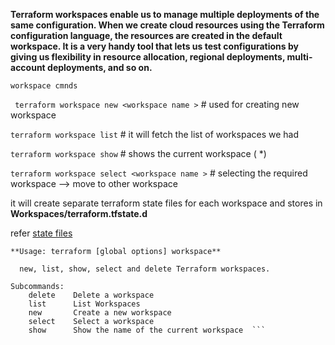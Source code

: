 **Terraform workspaces enable us to manage multiple deployments of the same configuration. When we create cloud resources using the Terraform configuration language, the resources are created in the default workspace. It is a very handy tool that lets us test configurations by giving us flexibility in resource allocation, regional deployments, multi-account deployments, and so on.**



``` workspace cmnds ```

` terraform workspace new <workspace name >`  # used for creating new workspace

` terraform workspace list `     # it will fetch the list of workspaces we had 

` terraform workspace show `    # shows the current workspace ( *)

` terraform workspace select <workspace name > `   # selecting the required workspace --> move to other workspace




it will create separate terraform state files for each workspace and stores in **Workspaces/terraform.tfstate.d** 

refer [state files ](terraform.tfstate.d)


```
**Usage: terraform [global options] workspace**

  new, list, show, select and delete Terraform workspaces.

Subcommands:
    delete    Delete a workspace
    list      List Workspaces
    new       Create a new workspace
    select    Select a workspace
    show      Show the name of the current workspace  ```
